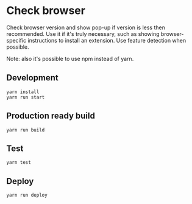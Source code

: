 # Check browser
Check browser version and show pop-up if version is less then recommended.
Use it if it's truly necessary, such as showing browser-specific instructions to install an extension. Use feature detection when possible.

Note: also it's possible to use npm instead of yarn.
## Development
    yarn install
    yarn run start

## Production ready build
    yarn run build

## Test
    yarn test

## Deploy
    yarn run deploy
